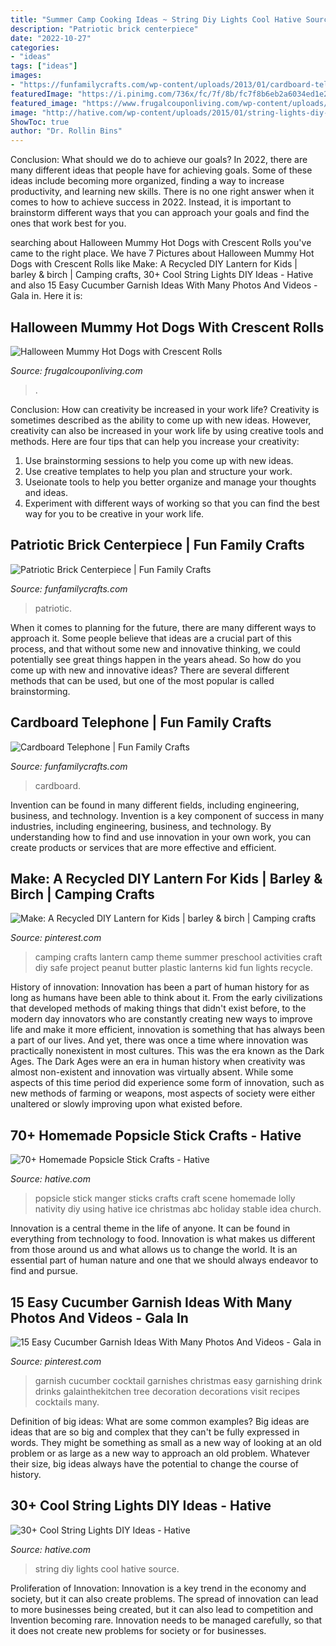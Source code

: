 ```yaml
---
title: "Summer Camp Cooking Ideas ~ String Diy Lights Cool Hative Source"
description: "Patriotic brick centerpiece"
date: "2022-10-27"
categories:
- "ideas"
tags: ["ideas"]
images:
- "https://funfamilycrafts.com/wp-content/uploads/2013/01/cardboard-telephone.jpg"
featuredImage: "https://i.pinimg.com/736x/fc/7f/8b/fc7f8b6eb2a6034ed1e23304cb849386.jpg"
featured_image: "https://www.frugalcouponliving.com/wp-content/uploads/2014/08/Mummy-hot-dogs-recipe-halloween-frugal-coupon-living.jpg"
image: "http://hative.com/wp-content/uploads/2015/01/string-lights-diy-ideas/7-string-lights-diy-ideas.jpg"
ShowToc: true
author: "Dr. Rollin Bins"
---
```



Conclusion: What should we do to achieve our goals?
In 2022, there are many different ideas that people have for achieving goals. Some of these ideas include becoming more organized, finding a way to increase productivity, and learning new skills. There is no one right answer when it comes to how to achieve success in 2022. Instead, it is important to brainstorm different ways that you can approach your goals and find the ones that work best for you.

	

		
searching about Halloween Mummy Hot Dogs with Crescent Rolls you've came to the right place. We have 7 Pictures about Halloween Mummy Hot Dogs with Crescent Rolls like Make: A Recycled DIY Lantern for Kids | barley &amp; birch | Camping crafts, 30+ Cool String Lights DIY Ideas - Hative and also 15 Easy Cucumber Garnish Ideas With Many Photos And Videos - Gala in. Here it is:
		
    
## Halloween Mummy Hot Dogs With Crescent Rolls

<img loading=lazy src="https://www.frugalcouponliving.com/wp-content/uploads/2014/08/Mummy-hot-dogs-recipe-halloween-frugal-coupon-living.jpg" onerror="this.onerror=null;this.src='https://tse2.mm.bing.net/th?id=OIP.5ycCe7nYDEgZWnUW8i5QGwHaLH&amp;pid=15.1';" alt="Halloween Mummy Hot Dogs with Crescent Rolls">

_Source: frugalcouponliving.com_

>. 

	

Conclusion: How can creativity be increased in your work life?
Creativity is sometimes described as the ability to come up with new ideas. However, creativity can also be increased in your work life by using creative tools and methods. Here are four tips that can help you increase your creativity:
1. Use brainstorming sessions to help you come up with new ideas.
2. Use creative templates to help you plan and structure your work.
3. Useionate tools to help you better organize and manage your thoughts and ideas.
4. Experiment with different ways of working so that you can find the best way for you to be creative in your work life.

    
## Patriotic Brick Centerpiece | Fun Family Crafts

<img loading=lazy src="https://funfamilycrafts.com/wp-content/uploads/2013/06/brick-flag-hero.jpg" onerror="this.onerror=null;this.src='https://tse4.mm.bing.net/th?id=OIP.5OcCq3cA2tuPYAhjsOPvMAHaLK&amp;pid=15.1';" alt="Patriotic Brick Centerpiece | Fun Family Crafts">

_Source: funfamilycrafts.com_

>patriotic. 

	

When it comes to planning for the future, there are many different ways to approach it. Some people believe that ideas are a crucial part of this process, and that without some new and innovative thinking, we could potentially see great things happen in the years ahead. So how do you come up with new and innovative ideas? There are several different methods that can be used, but one of the most popular is called brainstorming.

    
## Cardboard Telephone | Fun Family Crafts

<img loading=lazy src="https://funfamilycrafts.com/wp-content/uploads/2013/01/cardboard-telephone.jpg" onerror="this.onerror=null;this.src='https://tse2.mm.bing.net/th?id=OIP.dnnvmJ1CWq1cThNcdOGxGwHaKA&amp;pid=15.1';" alt="Cardboard Telephone | Fun Family Crafts">

_Source: funfamilycrafts.com_

>cardboard. 

	

Invention can be found in many different fields, including engineering, business, and technology.
Invention is a key component of success in many industries, including engineering, business, and technology. By understanding how to find and use innovation in your own work, you can create products or services that are more effective and efficient.

    
## Make: A Recycled DIY Lantern For Kids | Barley &amp; Birch | Camping Crafts

<img loading=lazy src="https://i.pinimg.com/736x/58/57/80/585780cd92c72edd38f04d277c3b28d4.jpg" onerror="this.onerror=null;this.src='https://tse1.mm.bing.net/th?id=OIP.DKsnE2HLBGYNf_ce35XV5gHaLH&amp;pid=15.1';" alt="Make: A Recycled DIY Lantern for Kids | barley &amp; birch | Camping crafts">

_Source: pinterest.com_

>camping crafts lantern camp theme summer preschool activities craft diy safe project peanut butter plastic lanterns kid fun lights recycle. 

	

History of innovation:
Innovation has been a part of human history for as long as humans have been able to think about it. From the early civilizations that developed methods of making things that didn't exist before, to the modern day innovators who are constantly creating new ways to improve life and make it more efficient, innovation is something that has always been a part of our lives. And yet, there was once a time where innovation was practically nonexistent in most cultures. This was the era known as the Dark Ages.
The Dark Ages were an era in human history when creativity was almost non-existent and innovation was virtually absent. While some aspects of this time period did experience some form of innovation, such as new methods of farming or weapons, most aspects of society were either unaltered or slowly improving upon what existed before.

    
## 70+ Homemade Popsicle Stick Crafts - Hative

<img loading=lazy src="https://hative.com/wp-content/uploads/2014/03/popsicle-stick-crafts/38-popsicle-stick-family.jpg" onerror="this.onerror=null;this.src='https://tse3.mm.bing.net/th?id=OIP.kEzcwM0YGxn_XHKuU9ijaAHaId&amp;pid=15.1';" alt="70+ Homemade Popsicle Stick Crafts - Hative">

_Source: hative.com_

>popsicle stick manger sticks crafts craft scene homemade lolly nativity diy using hative ice christmas abc holiday stable idea church. 

	

Innovation is a central theme in the life of anyone. It can be found in everything from technology to food. Innovation is what makes us different from those around us and what allows us to change the world. It is an essential part of human nature and one that we should always endeavor to find and pursue.

    
## 15 Easy Cucumber Garnish Ideas With Many Photos And Videos - Gala In

<img loading=lazy src="https://i.pinimg.com/736x/fc/7f/8b/fc7f8b6eb2a6034ed1e23304cb849386.jpg" onerror="this.onerror=null;this.src='https://tse2.mm.bing.net/th?id=OIP.oeGPbVgE_xHVqa31C_9b6AHaLH&amp;pid=15.1';" alt="15 Easy Cucumber Garnish Ideas With Many Photos And Videos - Gala in">

_Source: pinterest.com_

>garnish cucumber cocktail garnishes christmas easy garnishing drink drinks galainthekitchen tree decoration decorations visit recipes cocktails many. 

	

Definition of big ideas: What are some common examples?
Big ideas are ideas that are so big and complex that they can't be fully expressed in words. They might be something as small as a new way of looking at an old problem or as large as a new way to approach an old problem. Whatever their size, big ideas always have the potential to change the course of history.

    
## 30+ Cool String Lights DIY Ideas - Hative

<img loading=lazy src="http://hative.com/wp-content/uploads/2015/01/string-lights-diy-ideas/7-string-lights-diy-ideas.jpg" onerror="this.onerror=null;this.src='https://tse4.mm.bing.net/th?id=OIP.YEEweGHGFbA0n5-Bs02HpQHaLL&amp;pid=15.1';" alt="30+ Cool String Lights DIY Ideas - Hative">

_Source: hative.com_

>string diy lights cool hative source. 

	

Proliferation of Innovation:
Innovation is a key trend in the economy and society, but it can also create problems. The spread of innovation can lead to more businesses being created, but it can also lead to competition and Invention becoming rare. Innovation needs to be managed carefully, so that it does not create new problems for society or for businesses.

